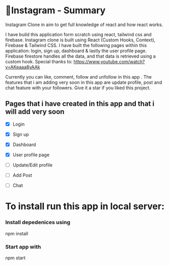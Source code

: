 # 📣Instagram - Summary
Instagram Clone in aim to get full knowledge of react and how react works.

I have build this application form scratch using react, tailwind css and firebase. Instagram clone is built using React (Custom Hooks, Context), Firebase & Tailwind CSS. I have built the following pages within this application: login, sign up, dashboard & lastly the user profile page. Firebase firestore handles all the data, and that data is retrieved using a custom hook. Special thanks to: https://www.youtube.com/watch?v=AKeaaa8yAAk

Currently you can like, comment, follow and unfollow in this app . The features that i am adding very soon in this app are update profile, post and chat feature with your followers. Give it a star if you liked this project.

## Pages that i have created in this app and that i will add very soon
- [x] Login
- [x] Sign up
- [x] Dashboard
- [x] User profile page
- [ ] Update/Edit profile
- [ ] Add Post
- [ ] Chat


# To install run this app in local server:

<h3 align="left">Install depedenices using</h3>
<p align="left">npm install</p>

<h3 align="left">Start app with</h3>
<p align="left">npm start</p>
